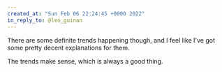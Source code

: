 ```yaml
---
created_at: "Sun Feb 06 22:24:45 +0000 2022"
in_reply_to: @leo_guinan
---
```


There are some definite trends happening though, and I feel like I've got some pretty decent explanations for them. 

The trends make sense, which is always a good thing.